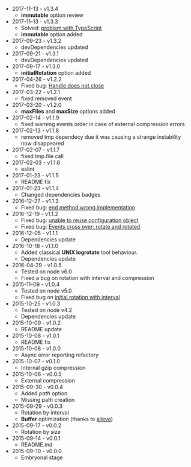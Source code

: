 * 2017-11-13 - v1.3.4
  * __immutable__ option review
* 2017-11-13 - v1.3.3
  * Solved: [problem with TypeScript](https://github.com/iccicci/rotating-file-stream/issues/19)
  * __immutable__ option added
* 2017-09-23 - v1.3.2
  * devDependencies updated
* 2017-09-21 - v1.3.1
  * devDependencies updated
* 2017-09-17 - v1.3.0
  * __initialRotation__ option added
* 2017-04-26 - v1.2.2
  * Fixed bug: [Handle does not close](https://github.com/iccicci/rotating-file-stream/issues/11)
* 2017-03-22 - v1.2.1
  * fixed removed event
* 2017-03-20 - v1.2.0
  * __maxFiles__ and __maxSize__ options added
* 2017-02-14 - v1.1.9
  * fixed warning events order in case of external compression errors
* 2017-02-13 - v1.1.8
  * removed tmp dependecy due it was causing a strange instability now disappeared
* 2017-02-07 - v1.1.7
  * fixed tmp.file call
* 2017-02-03 - v1.1.6
  * eslint
* 2017-01-23 - v1.1.5
  * README fix
* 2017-01-23 - v1.1.4
  * Changed dependencies badges
* 2016-12-27 - v1.1.3
  * Fixed bug: [end method wrong implementation](https://github.com/iccicci/rotating-file-stream/issues/9)
* 2016-12-19 - v1.1.2
  * Fixed bug: [unable to reuse configuration object](https://github.com/iccicci/rotating-file-stream/issues/10)
  * Fixed bug: [Events cross over: rotate and rotated](https://github.com/iccicci/rotating-file-stream/issues/6)
* 2016-12-05 - v1.1.1
  * Dependencies update
* 2016-10-18 - v1.1.0
  * Added classical __UNIX logrotate__ tool behaviour.
  * Dependencies update
* 2016-04-29 - v1.0.5
  * Tested on node v6.0
  * Fixed a bug on rotation with interval and compression
* 2015-11-09 - v1.0.4
  * Tested on node v5.0
  * Fixed bug on [initial rotation with interval](https://github.com/iccicci/rotating-file-stream/issues/2)
* 2015-10-25 - v1.0.3
  * Tested on node v4.2
  * Dependencies update
* 2015-10-09 - v1.0.2
  * README update
* 2015-10-08 - v1.0.1
  * README fix
* 2015-10-08 - v1.0.0
  * Async error reporting refactory
* 2015-10-07 - v0.1.0
  * Internal gzip compression
* 2015-10-06 - v0.0.5
  * External compression
* 2015-09-30 - v0.0.4
  * Added _path_ option
  * Missing path creation
* 2015-09-29 - v0.0.3
  * Rotation by interval
  * __Buffer__ optimization (thanks to [allevo](https://www.npmjs.com/~allevo))
* 2015-09-17 - v0.0.2
  * Rotation by size
* 2015-09-14 - v0.0.1
  * README.md
* 2015-09-10 - v0.0.0
  * Embryonal stage
